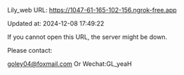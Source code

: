 Lily_web URL: https://1047-61-165-102-156.ngrok-free.app

Updated at: 2024-12-08 17:49:22

If you cannot open this URL, the server might be down.

Please contact: 

goley04@foxmail.com Or Wechat:GL_yeaH